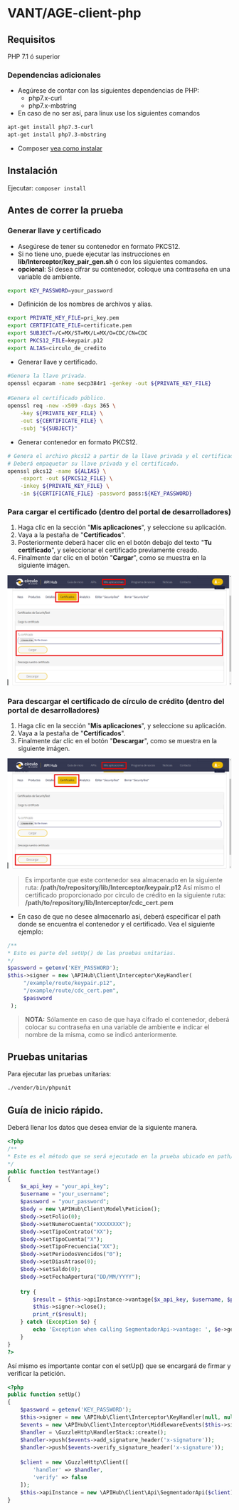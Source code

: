 # VANT/AGE-client-php

## Requisitos

PHP 7.1 ó superior

### Dependencias adicionales
- Aegúrese de contar con las siguientes dependencias de PHP:
    - php7.x-curl
    - php7.x-mbstring
- En caso de no ser así, para linux use los siguientes comandos
```sh
apt-get install php7.3-curl
apt-get install php7.3-mbstring
```
- Composer [vea como instalar][1]

## Instalación

Ejecutar: `composer install`

## Antes de correr la prueba
 
### Generar llave y certificado

- Asegúrese de tener su contenedor en formato PKCS12.
- Si no tiene uno, puede ejecutar las instrucciones en **lib/Interceptor/key_pair_gen.sh** ó con los siguientes comandos.
- **opcional**: Si desea cifrar su contenedor, coloque una contraseña en una variable de ambiente.
```sh
export KEY_PASSWORD=your_password
```
- Definición de los nombres de archivos y alias.
```sh
export PRIVATE_KEY_FILE=pri_key.pem
export CERTIFICATE_FILE=certificate.pem
export SUBJECT=/C=MX/ST=MX/L=MX/O=CDC/CN=CDC
export PKCS12_FILE=keypair.p12
export ALIAS=circulo_de_credito
```
- Generar llave y certificado.
```sh
#Genera la llave privada.
openssl ecparam -name secp384r1 -genkey -out ${PRIVATE_KEY_FILE}

#Genera el certificado público.
openssl req -new -x509 -days 365 \
    -key ${PRIVATE_KEY_FILE} \
    -out ${CERTIFICATE_FILE} \
    -subj "${SUBJECT}"
```
- Generar contenedor en formato PKCS12.
```sh
# Genera el archivo pkcs12 a partir de la llave privada y el certificado.
# Deberá empaquetar su llave privada y el certificado.
openssl pkcs12 -name ${ALIAS} \
    -export -out ${PKCS12_FILE} \
    -inkey ${PRIVATE_KEY_FILE} \
    -in ${CERTIFICATE_FILE} -password pass:${KEY_PASSWORD}
```

### Para cargar el certificado (dentro del portal de desarrolladores)
 
 1. Haga clic en la sección "**Mis aplicaciones**", y seleccione su aplicación.
 2. Vaya a la pestaña de "**Certificados**".
 3. Posteriormente deberá hacer clic en el botón debajo del texto "**Tu certificado**", y seleccionar el certificado previamente creado.
 4. Finalmente dar clic en el botón "**Cargar**", como se muestra en la siguiente imágen.
 
 ![upload certificate](upload_cert.png)

### Para descargar el certificado de círculo de crédito (dentro del portal de desarrolladores)
 1. Haga clic en la sección "**Mis aplicaciones**", y seleccione su aplicación.
 2. Vaya a la pestaña de "**Certificados**".
 3. Finalmente dar clic en el botón "**Descargar**", como se muestra en la siguiente imágen.

 ![download certificate](download_cert.png)

 > Es importante que este contenedor sea almacenado en la siguiente ruta:
 > **/path/to/repository/lib/Interceptor/keypair.p12**
 > Así mismo el certificado proporcionado por círculo de crédito en la siguiente ruta: 
 > **/path/to/repository/lib/Interceptor/cdc_cert.pem**

- En caso de que no desee almacenarlo así, deberá especificar el path donde se encuentra el contenedor y el certificado. Vea el siguiente ejemplo:
 
```php
/** 
* Esto es parte del setUp() de las pruebas unitarias.
*/
$password = getenv('KEY_PASSWORD');
$this->signer = new \APIHub\Client\Interceptor\KeyHandler(
     "/example/route/keypair.p12",
     "/example/route/cdc_cert.pem",
     $password
 );
```
 > **NOTA:** Sólamente en caso de que haya cifrado el contenedor, deberá colocar su contraseña en una variable de ambiente e indicar el nombre de la misma, como se indicó anteriormente.

## Pruebas unitarias

Para ejecutar las pruebas unitarias:

```sh
./vendor/bin/phpunit
```

## Guía de inicio rápido.

Deberá llenar los datos que desea enviar de la siguiente manera.

```php
<?php
/** 
* Este es el método que se será ejecutado en la prueba ubicado en path/to/repository/test/Api/SegmentadorApiTest.php
*/
public function testVantage()
{
    $x_api_key = "your_api_key";
    $username = "your_username";
    $password = "your_password";
    $body = new \APIHub\Client\Model\Peticion();
    $body->setFolio(0);
    $body->setNumeroCuenta("XXXXXXXX");
    $body->setTipoContrato("XX");
    $body->setTipoCuenta("X");
    $body->setTipoFrecuencia("XX");
    $body->setPeriodosVencidos("0");
    $body->setDiasAtraso(0);
    $body->setSaldo(0);
    $body->setFechaApertura("DD/MM/YYYY");
    
    try {
        $result = $this->apiInstance->vantage($x_api_key, $username, $password, $body);
        $this->signer->close();
        print_r($result);
    } catch (Exception $e) {
        echo 'Exception when calling SegmentadorApi->vantage: ', $e->getMessage(), PHP_EOL;
    }
}
?>
```
Así mismo es importante contar con el setUp() que se encargará de firmar y verificar la petición.

```php
<?php
public function setUp()
{
    $password = getenv('KEY_PASSWORD');
    $this->signer = new \APIHub\Client\Interceptor\KeyHandler(null, null, $password);
    $events = new \APIHub\Client\Interceptor\MiddlewareEvents($this->signer);
    $handler = \GuzzleHttp\HandlerStack::create();
    $handler->push($events->add_signature_header('x-signature'));
    $handler->push($events->verify_signature_header('x-signature'));
    
    $client = new \GuzzleHttp\Client([
        'handler' => $handler,
        'verify' => false
    ]);
    $this->apiInstance = new \APIHub\Client\Api\SegmentadorApi($client);
}    
```

[1]: https://getcomposer.org/doc/00-intro.md#installation-linux-unix-macos